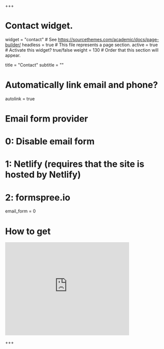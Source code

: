 +++
# Contact widget.
widget = "contact"  # See https://sourcethemes.com/academic/docs/page-builder/
headless = true  # This file represents a page section.
active = true  # Activate this widget? true/false
weight = 130  # Order that this section will appear.

title = "Contact"
subtitle = ""

# Automatically link email and phone?
autolink = true

# Email form provider
#   0: Disable email form
#   1: Netlify (requires that the site is hosted by Netlify)
#   2: formspree.io
email_form = 0

# How to get 

<iframe src="https://www.google.com/maps/embed?pb=!1m18!1m12!1m3!1d760.3508668680116!2d-3.766497609373926!3d40.33339490125029!2m3!1f0!2f0!3f0!3m2!1i1024!2i768!4f13.1!3m3!1m2!1s0xd41898b0b40f371%3A0x5d851c64528aead6!2sEdificio%20Agustin%20de%20Betancourt!5e0!3m2!1ses!2ses!4v1570114086447!5m2!1ses!2ses" width="400" height="300" frameborder="0" style="border:0;" allowfullscreen=""></iframe>

+++

